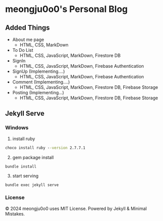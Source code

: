 # meongju0o0's Personal Blog

## Added Things
- About me page
   - HTML, CSS, MarkDown
- To Do List
   - HTML, CSS, JavaScript, MarkDown, Firestore DB
- SignIn
   - HTML, CSS, JavaScript, MarkDown, Firebase Authentication
- SignUp (Implementing....)
   - HTML, CSS, JavaScript, MarkDown, Firebase Authentication
- Comment (Implementing....)
   - HTML, CSS, JavaScript, MarkDown, Firestore DB, Firebase Storage
- Posting (Implementing...)
   - HTML, CSS, JavaScript, MarkDown, Firestore DB, Firebase Storage

## Jekyll Serve
### Windows
1. install ruby
```cmd
choco install ruby --version 2.7.7.1
```

2. gem package install
```cmd
bundle install
```

3. start serving
```cnd
bundle exec jekyll serve
```

### License
© 2024 meongju0o0 uses MIT License. Powered by Jekyll & Minimal Mistakes.
